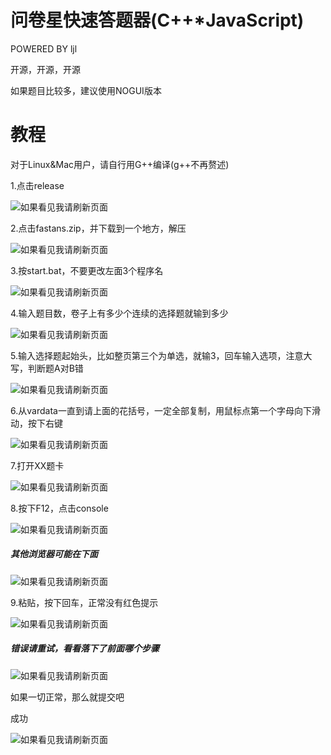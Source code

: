 # 问卷星快速答题器(C++*JavaScript)
 
 POWERED BY ljl
 
开源，开源，开源

如果题目比较多，建议使用NOGUI版本

# 教程

对于Linux&Mac用户，请自行用G++编译(g++不再赘述)

1.点击release

![如果看见我请刷新页面](https://cdn.luogu.com.cn/upload/image_hosting/8yfw805q.png)

2.点击fastans.zip，并下载到一个地方，解压

![如果看见我请刷新页面](https://cdn.luogu.com.cn/upload/image_hosting/58t2nm9s.png)

3.按start.bat，不要更改左面3个程序名

![如果看见我请刷新页面](https://cdn.luogu.com.cn/upload/image_hosting/4ty16uqv.png)

4.输入题目数，卷子上有多少个连续的选择题就输到多少

![如果看见我请刷新页面](https://cdn.luogu.com.cn/upload/image_hosting/v67q2h30.png)

5.输入选择题起始头，比如整页第三个为单选，就输3，回车输入选项，注意大写，判断题A对B错

![如果看见我请刷新页面](https://cdn.luogu.com.cn/upload/image_hosting/0ge3ugcy.png)

6.从vardata一直到请上面的花括号，一定全部复制，用鼠标点第一个字母向下滑动，按下右键

![如果看见我请刷新页面](https://cdn.luogu.com.cn/upload/image_hosting/qysd6k1c.png)

7.打开XX题卡

![如果看见我请刷新页面](https://cdn.luogu.com.cn/upload/image_hosting/x6a48qu1.png)

8.按下F12，点击console

![如果看见我请刷新页面](https://cdn.luogu.com.cn/upload/image_hosting/ywa3gzel.png)

##### 其他浏览器可能在下面

![如果看见我请刷新页面](https://cdn.luogu.com.cn/upload/image_hosting/fmdauxtc.png)

9.粘贴，按下回车，正常没有红色提示

![如果看见我请刷新页面](https://cdn.luogu.com.cn/upload/image_hosting/0hs4gs3m.png)

##### 错误请重试，看看落下了前面哪个步骤

![如果看见我请刷新页面](https://cdn.luogu.com.cn/upload/image_hosting/tiwtqbr0.png)

如果一切正常，那么就提交吧

成功

![如果看见我请刷新页面](https://cdn.luogu.com.cn/upload/image_hosting/owhcl7xk.png)


